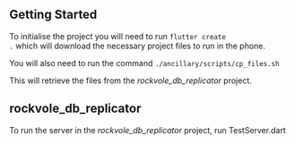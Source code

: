 ## Getting Started

To initialise the project you will need to run <code>flutter create .</code> which will download the necessary project files to run in the phone.

You will also need to run the command <code>./ancillary/scripts/cp_files.sh</code>

This will retrieve the files from the *rockvole_db_replicator* project.

## rockvole_db_replicator

To run the server in the *rockvole_db_replicator* project, run TestServer.dart
